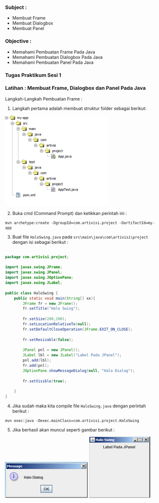 ### Subject : ###
- Membuat Frame
- Membuat Dialogbox
- Membuat Panel

### Objective : ###
- Memahami Pembuatan Frame Pada Java
- Memahami Pembuatan Dialogbox Pada Java
- Memahami Pembuatan Panel Pada Java

### Tugas Praktikum Sesi 1 ###

### Latihan : Membuat Frame, Dialogbox dan Panel Pada Java ###

Langkah-Langkah Pembuatan Frame :

1. Langkah pertama adalah membuat struktur folder sebagai berikut:

![Struktur Folder Project](./images/struktur.png)

2. Buka cmd (Command Prompt) dan ketikkan perintah ini :

```
mvn archetype:create -DgroupId=com.artivisi.project -DartifactId=my-app
```

3. Buat file `HaloSwing.java` pada `src\main\java\com\artivisi\project`
dengan isi sebagai berikut :

```java

package com.artivisi.project;

import javax.swing.JFrame;
import javax.swing.JPanel;
import javax.swing.JOptionPane;
import javax.swing.JLabel;

public class HaloSwing {
	public static void main(String[] xx){
		JFrame fr = new JFrame();                               
		fr.setTitle("Halo Swing"); 		
		
		fr.setSize(200,200);
		fr.setLocationRelativeTo(null);
		fr.setDefaultCloseOperation(JFrame.EXIT_ON_CLOSE);
		
		fr.setResizable(false);
		
		JPanel pnl = new JPanel();
		JLabel lbl = new JLabel("Label Pada JPanel");
		pnl.add(lbl);
		fr.add(pnl);
		JOptionPane.showMessageDialog(null, "Halo Dialog");
		
		fr.setVisible(true);
		
	}
}

```



4. Jika sudah maka kita compile file `HaloSwing.java` dengan perintah berikut :

```
mvn exec:java -Dexec.mainClass=com.artivisi.project.HaloSwing
```

5. Jika berhasil akan muncul seperti gambar berikut :

![Struktur Folder Project](./images/hasil1.png)
![Struktur Folder Project](./images/hasil2.png)

